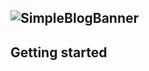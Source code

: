 ![SimpleBlogBanner](https://github.com/okjlez/SimpleBlog/blob/master/Web/blob/ReadMeLogo.png?raw=true)
----------------------------------------------------------------
## Getting started

